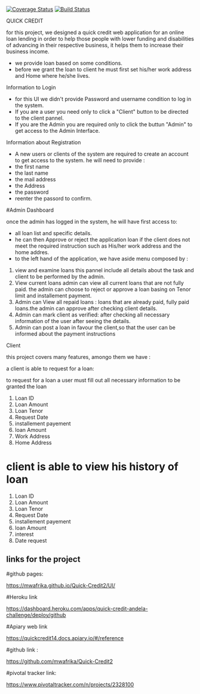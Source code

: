 
[![Coverage Status](https://coveralls.io/repos/github/mwafrika/Quick-Credit2/badge.svg?branch=develop)](https://coveralls.io/github/mwafrika/Quick-Credit2?branch=develop)  [![Build Status](https://travis-ci.org/mwafrika/Quick-Credit2.svg?branch=develop)](https://travis-ci.org/mwafrika/Quick-Credit2)

QUICK CREDIT


for this project, we designed a quick credit web application for an online loan lending in order to help those people with lower funding and disabilities of advancing in their respective business, it helps them to increase their business income.
- we provide loan based on some conditions.
- before we grant the loan to client he must first set his/her work address and Home where he/she lives.

Information to Login


- for this UI we didn't provide Password and username condition to log in the system. 
- If you are a user you need only to click a "Client" button to be directed to the client pannel.
- If you are the Admin you are required only to click the buttun "Admin" to get access to the Admin Interface.

Information about Registration


- A new users or clients of the system are required to create an account to get access to the system.
he will need to provide :
- the first name
- the last name
- the mail address
- the Address
- the password 
- reenter the passord to confirm.

#Admin Dashboard


once the admin has logged in the system, he will have first access to:
- all loan list and specific details.
- he can then Approve or reject the application loan if the client does not meet the required instruction such as His/her work address     and the home addres.
- to the left hand of the application, we have aside menu composed by :
1) view and examine loans
   this pannel include all details about the task and client to be performed by the admin.
2) View current loans
 admin can view all current loans that are not fully paid. the admin can choose to reject or approve a loan basing on Tenor limit and installement payment. 
3) Admin can View all repaid loans : loans that are already paid, fully paid loans.the admin can approve after checking client details.
4) Admin can mark client as verified: after checking all necessary information of the user after seeing the details.
5) Admin can post a loan in favour the client,so that the user can be informed about the payment instructions

Client

this project covers many  features, amongo them we have :

a client is able to request for a loan:

 to request for a loan a user must fill out all necessary information to be granted the loan
 1) Loan ID
 2) Loan Amount 
 3) Loan Tenor 
 4) Request Date
 5) installement payement
 6) loan Amount
 7) Work Address
 8) Home Address
 
 # client is able to view his history of loan 
 
 1) Loan ID
 2) Loan Amount 
 3) Loan Tenor 
 4) Request Date
 5) installement payement
 6) loan Amount
 7) interest
 8) Date request  
 

<h2>links for the project</h2>

#github pages:

https://mwafrika.github.io/Quick-Credit2/UI/

#Heroku link

https://dashboard.heroku.com/apps/quick-credit-andela-challenge/deploy/github

#Apiary web link

https://quickcredit14.docs.apiary.io/#/reference

#github link :

https://github.com/mwafrika/Quick-Credit2

#pivotal tracker link:

https://www.pivotaltracker.com/n/projects/2328100

